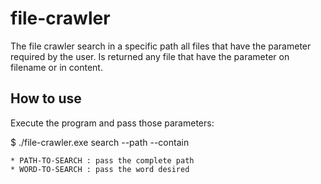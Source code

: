# file-crawler

The file crawler search in a specific path all files that have the parameter required by the user. Is returned any file that have the parameter on filename or in content.

## How to use

Execute the program and pass those parameters:

$ ./file-crawler.exe search --path <PATH-TO-SEARCH> --contain <WORD-TO-SEARCH>

    * PATH-TO-SEARCH : pass the complete path 
    * WORD-TO-SEARCH : pass the word desired